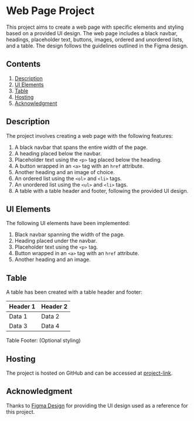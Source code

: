 # Web Page Project

This project aims to create a web page with specific elements and styling based on a provided UI design. The web page includes a black navbar, headings, placeholder text, buttons, images, ordered and unordered lists, and a table. The design follows the guidelines outlined in the Figma design.

## Contents

1. [Description](#description)
2. [UI Elements](#ui-elements)
3. [Table](#table)
4. [Hosting](#hosting)
5. [Acknowledgment](#acknowledgment)

## Description

The project involves creating a web page with the following features:

1. A black navbar that spans the entire width of the page.
2. A heading placed below the navbar.
3. Placeholder text using the `<p>` tag placed below the heading.
4. A button wrapped in an `<a>` tag with an `href` attribute.
5. Another heading and an image of choice.
6. An ordered list using the `<ol>` and `<li>` tags.
7. An unordered list using the `<ul>` and `<li>` tags.
8. A table with a table header and footer, following the provided UI design.

## UI Elements

The following UI elements have been implemented:

1. Black navbar spanning the width of the page.
2. Heading placed under the navbar.
3. Placeholder text using the `<p>` tag.
4. Button wrapped in an `<a>` tag with an `href` attribute.
5. Another heading and an image.

## Table

A table has been created with a table header and footer:

| Header 1 | Header 2 |
|----------|----------|
| Data 1   | Data 2   |
| Data 3   | Data 4   |

Table Footer: (Optional styling)

## Hosting

The project is hosted on GitHub and can be accessed at [project-link](https://shrutika-haral.github.io/Accio-july-contest-1/).

## Acknowledgment

Thanks to [Figma Design]([link-to-figma-design](https://www.figma.com/file/Uwvn3RpLiCf0OqEp8BCyTW/Untitled?node-id=1%3A2&t=o6DSCKI5q03CdstG-1)https://www.figma.com/file/Uwvn3RpLiCf0OqEp8BCyTW/Untitled?node-id=1%3A2&t=o6DSCKI5q03CdstG-1) for providing the UI design used as a reference for this project.
